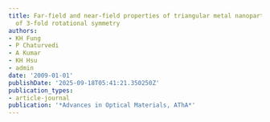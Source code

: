 ```yaml
---
title: Far-field and near-field properties of triangular metal nanoparticle and nanopatterns
  of 3-fold rotational symmetry
authors:
- KH Fung
- P Chaturvedi
- A Kumar
- KH Hsu
- admin
date: '2009-01-01'
publishDate: '2025-09-18T05:41:21.350250Z'
publication_types:
- article-journal
publication: '*Advances in Optical Materials, AThA*'
---
```

